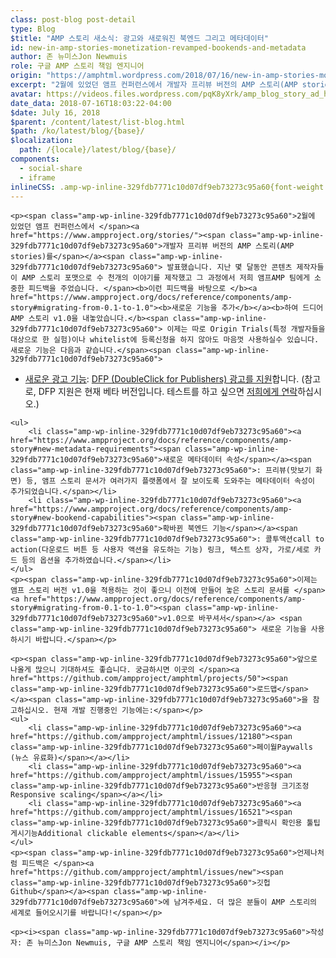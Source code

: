 ```yaml
---
class: post-blog post-detail
type: Blog
$title: "AMP 스토리 새소식: 광고와 새로워진 북엔드 그리고 메타데이터"
id: new-in-amp-stories-monetization-revamped-bookends-and-metadata
author: 존 뉴미스Jon Newmuis
role: 구글 AMP 스토리 책임 엔지니어
origin: "https://amphtml.wordpress.com/2018/07/16/new-in-amp-stories-monetization-revamped-bookends-and-metadata/amp/"
excerpt: "2월에 있었던 앰프 컨퍼런스에서 개발자 프리뷰 버전의 AMP 스토리(AMP stories)를 발표했습니다. 지난 몇 달동안 콘텐츠 제작자들이 AMP 스토리 포맷으로 수 천개의 이야기를 제작했고 그 과정에서 저희 앰프AMP 팀에게 소중한 피드백을 주었습니다. 이런 피드백을 바탕으로 새로운 기능을 추가하여 드디어 AMP 스토리 v1.0을 내놓았습니다[&#8230;]"
avatar: https://videos.files.wordpress.com/pqK8yXrk/amp_blog_story_ad_hd.mp4
date_data: 2018-07-16T18:03:22-04:00
$date: July 16, 2018
$parent: /content/latest/list-blog.html
$path: /ko/latest/blog/{base}/
$localization:
  path: /{locale}/latest/blog/{base}/
components:
  - social-share
  - iframe
inlineCSS: .amp-wp-inline-329fdb7771c10d07df9eb73273c95a60{font-weight:400;}
---
```


<div class="amp-wp-article-content">

    <p><span class="amp-wp-inline-329fdb7771c10d07df9eb73273c95a60">2월에 있었던 앰프 컨퍼런스에서 </span><a href="https://www.ampproject.org/stories/"><span class="amp-wp-inline-329fdb7771c10d07df9eb73273c95a60">개발자 프리뷰 버전의 AMP 스토리(AMP stories)를</span></a><span class="amp-wp-inline-329fdb7771c10d07df9eb73273c95a60"> 발표했습니다. 지난 몇 달동안 콘텐츠 제작자들이 AMP 스토리 포맷으로 수 천개의 이야기를 제작했고 그 과정에서 저희 앰프AMP 팀에게 소중한 피드백을 주었습니다. </span><b>이런 피드백을 바탕으로 </b><a href="https://www.ampproject.org/docs/reference/components/amp-story#migrating-from-0.1-to-1.0"><b>새로운 기능을 추가</b></a><b>하여 드디어 AMP 스토리 v1.0을 내놓았습니다.</b><span class="amp-wp-inline-329fdb7771c10d07df9eb73273c95a60"> 이제는 따로 Origin Trials(특정 개발자들을 대상으로 한 실험)이나 whitelist에 등록신청을 하지 않아도 마음껏 사용하실수 있습니다. 새로운 기능은 다음과 같습니다.</span><span class="amp-wp-inline-329fdb7771c10d07df9eb73273c95a60">
</span></p>
    <ul>
        <li class="amp-wp-inline-329fdb7771c10d07df9eb73273c95a60"><a href="https://github.com/ampproject/amphtml/blob/master/extensions/amp-story/amp-story-ads.md#ad-server-support-for-amp-story-ads"><span class="amp-wp-inline-329fdb7771c10d07df9eb73273c95a60">새로운 광고 기능</span></a><span class="amp-wp-inline-329fdb7771c10d07df9eb73273c95a60">: </span><a href="https://ampbyexample.com/stories/monetization/doubleclick/">DFP (DoubleClick for Publishers) 광고를 지원</a><span class="amp-wp-inline-329fdb7771c10d07df9eb73273c95a60">합니다. (참고로, DFP 지원은 현재 베타 버전입니다. 테스트를 하고 싶으면 </span><a href="https://github.com/ampproject/amphtml/issues/new"><span class="amp-wp-inline-329fdb7771c10d07df9eb73273c95a60">저희에게 연락</span></a><span class="amp-wp-inline-329fdb7771c10d07df9eb73273c95a60">하십시오.)</span></li>
    </ul>
    <amp-iframe width="300" height="540" src="https://videopress.com/embed/pqK8yXrk?hd=0&amp;autoPlay=0&amp;permalink=0" frameborder="0" allowfullscreen="" sandbox="allow-scripts allow-same-origin" sizes="(min-width: 300px) 300px, 100vw" class="amp-wp-enforced-sizes">
        <div placeholder="" class="amp-wp-iframe-placeholder"></div>
    </amp-iframe>

    <ul>
        <li class="amp-wp-inline-329fdb7771c10d07df9eb73273c95a60"><a href="https://www.ampproject.org/docs/reference/components/amp-story#new-metadata-requirements"><span class="amp-wp-inline-329fdb7771c10d07df9eb73273c95a60">새로운 메타데이터 속성</span></a><span class="amp-wp-inline-329fdb7771c10d07df9eb73273c95a60">: 프리뷰(맛보기 화면) 등, 앰프 스토리 문서가 여러가지 플랫폼에서 잘 보이도록 도와주는 메타데이터 속성이 추가되었습니다.</span></li>
        <li class="amp-wp-inline-329fdb7771c10d07df9eb73273c95a60"><a href="https://www.ampproject.org/docs/reference/components/amp-story#new-bookend-capabilities"><span class="amp-wp-inline-329fdb7771c10d07df9eb73273c95a60">확바뀐 북엔드 기능</span></a><span class="amp-wp-inline-329fdb7771c10d07df9eb73273c95a60">: 콜투액션call to action(다운로드 버튼 등 사용자 액션을 유도하는 기능) 링크, 텍스트 상자, 가로/세로 카드 등의 옵션을 추가하였습니다.</span></li>
    </ul>
    <p><span class="amp-wp-inline-329fdb7771c10d07df9eb73273c95a60">이제는 앰프 스토리 버전 v1.0을 적용하는 것이 좋으니 이전에 만들어 놓은 스토리 문서를 </span><a href="https://www.ampproject.org/docs/reference/components/amp-story#migrating-from-0.1-to-1.0"><span class="amp-wp-inline-329fdb7771c10d07df9eb73273c95a60">v1.0으로 바꾸셔서</span></a> <span class="amp-wp-inline-329fdb7771c10d07df9eb73273c95a60"> 새로운 기능을 사용하시기 바랍니다.</span></p>

    <p><span class="amp-wp-inline-329fdb7771c10d07df9eb73273c95a60">앞으로 나올게 많으니 기대하셔도 좋습니다. 궁금하시면 이곳의 </span><a href="https://github.com/ampproject/amphtml/projects/50"><span class="amp-wp-inline-329fdb7771c10d07df9eb73273c95a60">로드맵</span></a><span class="amp-wp-inline-329fdb7771c10d07df9eb73273c95a60">을 참고하십시오. 현재 개발 진행중인 기능에는:</span></p>
    <ul>
        <li class="amp-wp-inline-329fdb7771c10d07df9eb73273c95a60"><a href="https://github.com/ampproject/amphtml/issues/12180"><span class="amp-wp-inline-329fdb7771c10d07df9eb73273c95a60">페이월Paywalls (뉴스 유료화)</span></a></li>
        <li class="amp-wp-inline-329fdb7771c10d07df9eb73273c95a60"><a href="https://github.com/ampproject/amphtml/issues/15955"><span class="amp-wp-inline-329fdb7771c10d07df9eb73273c95a60">반응형 크기조정Responsive scaling</span></a></li>
        <li class="amp-wp-inline-329fdb7771c10d07df9eb73273c95a60"><a href="https://github.com/ampproject/amphtml/issues/16521"><span class="amp-wp-inline-329fdb7771c10d07df9eb73273c95a60">클릭시 확인용 툴팁 게시기능Additional clickable elements</span></a></li>
    </ul>
    <p><span class="amp-wp-inline-329fdb7771c10d07df9eb73273c95a60">언제나처럼 피드백은 </span><a href="https://github.com/ampproject/amphtml/issues/new"><span class="amp-wp-inline-329fdb7771c10d07df9eb73273c95a60">깃헙Github</span></a><span class="amp-wp-inline-329fdb7771c10d07df9eb73273c95a60">에 남겨주세요. 더 많은 분들이 AMP 스토리의 세계로 들어오시기를 바랍니다!</span></p>

    <p><i><span class="amp-wp-inline-329fdb7771c10d07df9eb73273c95a60">작성자: 존 뉴미스Jon Newmuis, 구글 AMP 스토리 책임 엔지니어</span></i></p>

</div>
